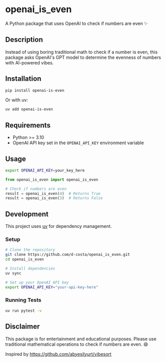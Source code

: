 # openai_is_even

A Python package that uses OpenAI to check if numbers are even ✨

## Description

Instead of using boring traditional math to check if a number is even, this package asks OpenAI's GPT model to determine the evenness of numbers with AI-powered vibes.

## Installation

```bash
pip install openai-is-even
```

Or with uv:

```bash
uv add openai-is-even
```

## Requirements

- Python >= 3.10
- OpenAI API key set in the `OPENAI_API_KEY` environment variable

## Usage

```sh
export OPENAI_API_KEY=your_key_here
```

```python
from openai_is_even import openai_is_even

# Check if numbers are even
result = openai_is_even(4)  # Returns True
result = openai_is_even(3)  # Returns False
```

## Development

This project uses [uv](https://github.com/astral-sh/uv) for dependency management.

### Setup

```bash
# Clone the repository
git clone https://github.com/d-costa/openai_is_even.git
cd openai_is_even

# Install dependencies
uv sync

# Set up your OpenAI API key
export OPENAI_API_KEY="your-api-key-here"
```

### Running Tests

```bash
uv run pytest -v
```

## Disclaimer

This package is for entertainment and educational purposes. Please use traditional mathematical operations to check if numbers are even. 😄

Inspired by <https://github.com/abyesilyurt/vibesort>
